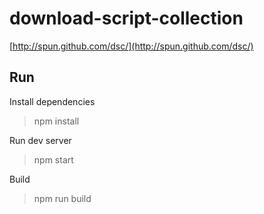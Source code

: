 # download-script-collection

[http://spun.github.com/dsc/](http://spun.github.com/dsc/)

## Run

Install dependencies
> npm install

Run dev server
> npm start

Build
> npm run build
